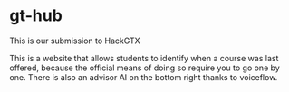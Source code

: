 # gt-hub
This is our submission to HackGTX

This is a website that allows students to identify when a course was last offered, because the official means of doing so require you to go one by one.
There is also an advisor AI on the bottom right thanks to voiceflow.


